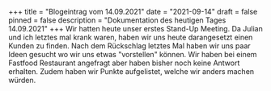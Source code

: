 +++
title = "Blogeintrag vom 14.09.2021"
date = "2021-09-14"
draft = false
pinned = false
description = "Dokumentation des heutigen Tages 14.09.2021"
+++
Wir hatten heute unser erstes Stand-Up Meeting. Da Julian und ich letztes mal krank waren, haben wir uns heute darangesetzt einen Kunden zu finden. Nach dem Rückschlag letztes Mal haben wir uns paar Ideen gesucht wo wir uns etwas "vorstellen" können. Wir haben bei einem Fastfood Restaurant angefragt aber haben bisher noch keine Antwort erhalten. Zudem haben wir Punkte aufgelistet, welche wir anders machen würden.